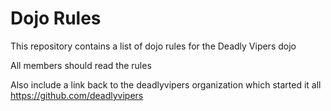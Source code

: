 Dojo Rules
==========

This repository contains a list of dojo rules for the Deadly Vipers dojo

All members should read the rules

Also include a link back to the deadlyvipers organization which started it all https://github.com/deadlyvipers
